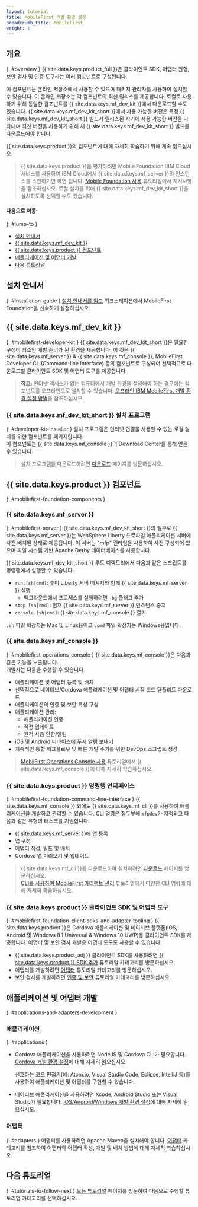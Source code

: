 ```yaml
---
layout: tutorial
title: MobileFirst 개발 환경 설정
breadcrumb_title: MobileFirst
weight: 1
---
```

<!-- NLS_CHARSET=UTF-8 -->
## 개요
{: #overview }
{{ site.data.keys.product_full }}은 클라이언트 SDK, 어댑터 원형, 보안 검사 및 인증 도구라는 여러 컴포넌트로 구성됩니다.

이 컴포넌트는 온라인 저장소에서 사용할 수 있으며 패키지 관리자를 사용하여 설치할 수 있습니다. 이 온라인 저장소는 각 컴포넌트의 최신 릴리스를 제공합니다. 로컬로 사용하기 위해 동일한 컴포넌트를 {{ site.data.keys.mf_dev_kit }}에서 다운로드할 수도 있습니다. {{ site.data.keys.mf_dev_kit_short }}에서 사용 가능한 버전은 특정 {{ site.data.keys.mf_dev_kit_short }} 빌드가 릴리스된 시기에 사용 가능한 버전을 나타내며 최신 버전을 사용하기 위해 새 {{ site.data.keys.mf_dev_kit_short }} 빌드를 다운로드해야 합니다.

{{ site.data.keys.product }}의 컴포넌트에 대해 자세히 학습하기 위해 계속 읽으십시오.

> {{ site.data.keys.product }}을 평가하려면 Mobile Foundation IBM Cloud 서비스를 사용하여 IBM Cloud에서 {{ site.data.keys.mf_server }}의 인스턴스를 스핀하기만 하면 됩니다. [Mobile Foundation 사용](../../../ibmcloud/using-mobile-foundation/) 튜토리얼에서 지시사항을 참조하십시오. 로컬 설치를 위해 {{ site.data.keys.mf_dev_kit_short }}을 설치하도록 선택할 수도 있습니다.

#### 다음으로 이동:
{: #jump-to }

* [설치 안내서](#installation-guide)
* [{{ site.data.keys.mf_dev_kit }}](#mobilefirst-developer-kit)
* [{{ site.data.keys.product }} 컴포넌트](#mobilefirst-foundation-components)
* [애플리케이션 및 어댑터 개발](#applications-and-adapters-development)
* [다음 튜토리얼](#tutorials-to-follow-next)

## 설치 안내서
{: #installation-guide }
[설치 안내서를 읽고](installation-guide) 워크스테이션에서 MobileFirst Foundation을 신속하게 설정하십시오.

## {{ site.data.keys.mf_dev_kit }}
{: #mobilefirst-developer-kit }
{{ site.data.keys.mf_dev_kit_short }}은 필요한 구성이 최소인 개발 준비가 된 환경을 제공합니다. 이 킷은 {{ site.data.keys.mf_server }} &amp; {{ site.data.keys.mf_console }}, MobileFirst Developer CLI(Command-line Interface) 등의 컴포넌트로 구성되며 선택적으로 다운로드할 클라이언트 SDK 및 어댑터 도구를 제공합니다.

> **참고:** 인터넷 액세스가 없는 컴퓨터에서 개발 환경을 설정해야 하는 경우에는 컴포넌트를 오프라인으로 설치할 수 있습니다. [오프라인 IBM MobileFirst 개발 환경 설정 방법]({{site.baseurl}}/blog/2016/03/31/howto-set-up-an-offline-ibm-mobilefirst-8-0-development-environment)을 참조하십시오.

### {{ site.data.keys.mf_dev_kit_short }} 설치 프로그램
{: #developer-kit-installer }
설치 프로그램은 인터넷 연결을 사용할 수 없는 로컬 설치를 위한 컴포넌트를 패키지합니다.  
이 컴포넌트는 {{ site.data.keys.mf_console }}의 Download Center를 통해 얻을 수 있습니다.

> 설치 프로그램을 다운로드하려면 [다운로드]({{site.baseurl}}/downloads/) 페이지를 방문하십시오.

## {{ site.data.keys.product }} 컴포넌트
{: #mobilefirst-foundation-components }

### {{ site.data.keys.mf_server }}
{: #mobilefirst-server }
{{ site.data.keys.mf_dev_kit_short }}의 일부로 {{ site.data.keys.mf_server }}는 WebSphere Liberty 프로파일 애플리케이션 서버에 사전 배치된 상태로 제공됩니다. 이 서버는 "mfp" 런타임을 사용하여 사전 구성되어 있으며 파일 시스템 기반 Apache Derby 데이터베이스를 사용합니다.

{{ site.data.keys.mf_dev_kit_short }} 루트 디렉토리에서 다음과 같은 스크립트를 명령행에서 실행할 수 있습니다.

* `run.[sh|cmd]`: 후미 Liberty 서버 메시지와 함께 {{ site.data.keys.mf_server }} 실행
    * 백그라운드에서 프로세스를 실행하려면 `-bg` 플래그 추가
* `stop.[sh|cmd]`: 현재 {{ site.data.keys.mf_server }} 인스턴스 중지
* `console.[sh|cmd]`: {{ site.data.keys.mf_console }} 열기

`.sh` 파일 확장자는 Mac 및 Linux용이고 `.cmd` 파일 확장자는 Windows용입니다.

### {{ site.data.keys.mf_console }}
{: #mobilefirst-operations-console }
{{ site.data.keys.mf_console }}은 다음과 같은 기능을 노출합니다.  
개발자는 다음을 수행할 수 있습니다.

- 애플리케이션 및 어댑터 등록 및 배치
- 선택적으로 네이티브/Cordova 애플리케이션 및 어댑터 시작 코드 템플리트 다운로드
- 애플리케이션의 인증 및 보안 특성 구성
- 애플리케이션 관리:
    - 애플리케이션 인증
    - 직접 업데이트
    - 원격 사용 안함/알림
- iOS 및 Android 디바이스에 푸시 알림 보내기
- 지속적인 통합 워크플로우 및 빠른 개발 주기를 위한 DevOps 스크립트 생성

> [MobilFirst Operations Console 사용](../../../product-overview/components/console/) 튜토리얼에서 {{ site.data.keys.mf_console }}에 대해 자세히 학습하십시오.

### {{ site.data.keys.product }} 명령행 인터페이스
{: #mobilefirst-foundation-command-line-interface }
{{ site.data.keys.mf_console }} 외에도 {{ site.data.keys.mf_cli }}를 사용하여 애플리케이션을 개발하고 관리할 수 있습니다. CLI 명령은 접두부에 `mfpdev`가 지정되고 다음과 같은 유형의 태스크를 지원합니다.

* {{ site.data.keys.mf_server }}에 앱 등록
* 앱 구성
* 어댑터 작성, 빌드 및 배치
* Cordova 앱 미리보기 및 업데이트

> {{ site.data.keys.mf_cli }}를 다운로드하여 설치하려면 [다운로드]({{site.baseurl}}/downloads/) 페이지를 방문하십시오.  
>[CLI를 사용하여 MobileFirst 아티팩트 관리](../../../application-development/using-mobilefirst-cli-to-manage-mobilefirst-artifacts/) 튜토리얼에서 다양한 CLI 명령에 대해 자세히 학습하십시오.

### {{ site.data.keys.product }} 클라이언트 SDK 및 어댑터 도구
{: #mobilefirst-foundation-client-sdks-and-adapter-tooling }
{{ site.data.keys.product }}은 Cordova 애플리케이션 및 네이티브 플랫폼(iOS, Android 및 Windows 8.1 Universal &amp; Windows 10 UWP)용 클라이언트 SDK를 제공합니다. 어댑터 및 보안 검사 개발용 어댑터 도구도 사용할 수 있습니다.

* {{ site.data.keys.product_adj }} 클라이언트 SDK를 사용하려면 [{{ site.data.keys.product }} SDK 추가](../../../application-development/sdk/) 튜토리얼 카테고리를 방문하십시오.  
* 어댑터를 개발하려면 [어댑터](../../../adapters/) 튜토리얼 카테고리를 방문하십시오.  
* 보안 검사를 개발하려면 [인증 및 보안](../../../authentication-and-security/) 튜토리얼 카테고리를 방문하십시오.  

## 애플리케이션 및 어댑터 개발
{: #applications-and-adapters-development }

### 애플리케이션
{: #applications }
* Cordova 애플리케이션을 사용하려면 NodeJS 및 Cordova CLI가 필요합니다. [Cordova 개발 환경 설정](../cordova)에 대해 자세히 읽으십시오.

    선호하는 코드 편집기(예: Atom.io, Visual Studio Code, Eclipse, IntelliJ 등)를 사용하여 애플리케이션 및 어댑터를 구현할 수 있습니다.  

* 네이티브 애플리케이션을 사용하려면 Xcode, Android Studio 또는 Visual Studio가 필요합니다. [iOS/Android/Windows 개발 환경 설정](../)에 대해 자세히 읽으십시오.

### 어댑터
{: #adapters }
어댑터를 사용하려면 Apache Maven을 설치해야 합니다. [어댑터](../../../adapters/) 카테고리를 참조하여 어댑터와 어댑터 작성, 개발 및 배치 방법에 대해 자세히 학습하십시오.

## 다음 튜토리얼
{: #tutorials-to-follow-next }
[모든 튜토리얼](../../../all-tutorials/) 페이지를 방문하여 다음으로 수행할 튜토리얼 카테고리를 선택하십시오.
